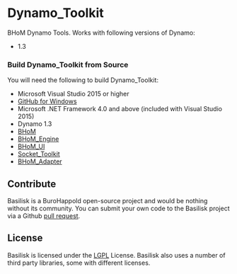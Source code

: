 # Dynamo_Toolkit
BHoM Dynamo Tools. Works with following versions of Dynamo:
- 1.3

### Build Dynamo_Toolkit from Source ###
You will need the following to build Dynamo_Toolkit:

- Microsoft Visual Studio 2015 or higher
- [GitHub for Windows](https://windows.github.com/)
- Microsoft .NET Framework 4.0 and above (included with Visual Studio 2015)
- Dynamo 1.3
- [BHoM](https://github.com/BHoM/BHoM)
- [BHoM_Engine](https://github.com/BHoM/BHoM_Engine)
- [BHoM_UI](https://github.com/BHoM/BHoM_UI)
- [Socket_Toolkit](https://github.com/BHoM/Socket_Toolkit)
- [BHoM_Adapter](https://github.com/BHoM/BHoM_Adapter)

## Contribute ##

Basilisk is a BuroHappold open-source project and would be nothing without its community.  You can submit your own code to the Basilisk project via a Github [pull request](https://help.github.com/articles/using-pull-requests).

## License ##

Basilisk is licensed under the [LGPL](https://github.com/BHoM/Dynamo_Toolkit/blob/master/LICENSE) License. Basilisk also uses a number of third party libraries, some with different licenses.
